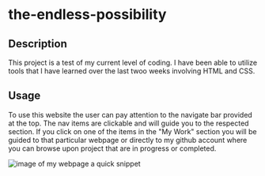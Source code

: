 # the-endless-possibility

## Description

This project is a test of my current level of coding. I have been able to utilize tools that I have learned over the last twoo weeks involving HTML and CSS. 

## Usage

To use this website the user can pay attention to the navigate bar provided at the top. The nav items are clickable and will guide you to the respected section. If you click on one of the items in the "My Work" section you will be guided to that particular webpage or directly to my github account where you can browse upon project that are in progress or completed.

![image of my webpage a quick snippet](./assets/images/Screenshot%202023-12-20%20at%205.05.41 PM.png)
